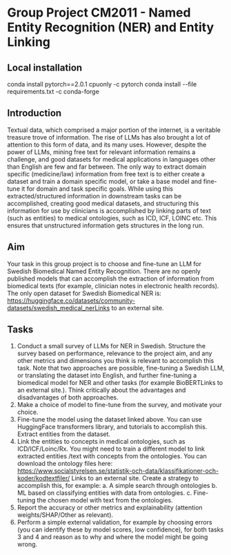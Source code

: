 # Group Project CM2011 - Named Entity Recognition (NER) and Entity Linking

## Local installation
conda install pytorch==2.0.1 cpuonly -c pytorch
conda install --file requirements.txt  -c conda-forge

## Introduction
Textual data, which comprised a major portion of the internet, is a veritable treasure trove of information. The rise of LLMs has also brought a lot of attention to this form of data, and its many uses. However, despite the power of LLMs, mining free text for relevant information remains a challenge, and good datasets for medical applications in languages other than English are few and far between. The only way to extract domain specific (medicine/law) information from free text is to either create a dataset and train a domain specific model, or take a base model and fine-tune it for domain and task specific goals. While using this extracted/structured information in downstream tasks can be accomplished, creating good medical datasets, and structuring this information for use by clinicians is accomplished by linking parts of text (such as entities) to medical ontologies, such as ICD, ICF, LOINC etc. This ensures that unstructured information gets structures in the long run. 

## Aim
Your task in this group project is to choose and fine-tune an LLM for Swedish Biomedical Named Entity Recognition. There are no openly published models that can accomplish the extraction of information from biomedical texts (for example, clinician notes in electronic health records). The only open dataset for Swedish Biomedical NER is: https://huggingface.co/datasets/community-datasets/swedish_medical_nerLinks to an external site.

## Tasks
1. Conduct a small survey of LLMs for NER in Swedish. Structure the survey based on performance, relevance to the project aim, and any other metrics and dimensions you think is relevant to accomplish this task. Note that two approaches are possible, fine-tuning a Swedish LLM, or translating the dataset into English, and further fine-tuning a biomedical model for NER and other tasks (for example BioBERTLinks to an external site.). Think critically about the advantages and disadvantages of both approaches.
2. Make a choice of model to fine-tune from the survey, and motivate your choice.
3. Fine-tune the model using the dataset linked above. You can use HuggingFace transformers library, and tutorials to accomplish this. Extract entities from the dataset.
4. Link the entities to concepts in medical ontologies, such as ICD/ICF/Loinc/Rx. You might need to train a different model to link extracted entities /text with concepts from the ontologies. You can download the ontology files here: https://www.socialstyrelsen.se/statistik-och-data/klassifikationer-och-koder/kodtextfiler/ Links to an external site. Create a strategy to accomplish this, for example:
a. A simple search through ontologies
b. ML based on classifying entities with data from ontologies.
c. Fine-tuning the chosen model with text from the ontologies.
5. Report the accuracy or other metrics and explainability (attention weights/SHAP/Other as relevant).
6. Perform a simple external validation, for example by choosing errors (you can identify these by model scores, low confidence), for both tasks 3 and 4 and reason as to why and where the model might be going wrong. 


